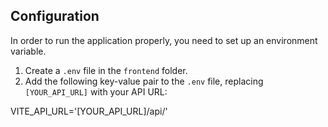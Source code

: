 ## Configuration
In order to run the application properly, you need to set up an environment variable.
1. Create a `.env` file in the `frontend` folder.
2. Add the following key-value pair to the `.env` file, replacing `[YOUR_API_URL]` with your API URL:

VITE_API_URL='[YOUR_API_URL]/api/'